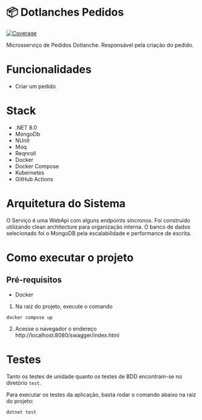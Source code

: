 # 📦 Dotlanches Pedidos

[![Coverage](https://sonarcloud.io/api/project_badges/measure?project=98Lanches_dotlanche-pedido&metric=coverage)](https://sonarcloud.io/summary/new_code?id=98Lanches_dotlanche-pedido)

Microsserviço de Pedidos Dotlanche. Responsável pela criação do pedido.

# Funcionalidades
- Criar um pedido

# Stack
- .NET 8.0
- MongoDb
- NUnit
- Moq
- Reqnroll
- Docker
- Docker Compose
- Kubernetes
- GitHub Actions

# Arquitetura do Sistema
O Serviço é uma WebApi com alguns endpoints síncronos. Foi construído utilizando clean architecture para organização interna. O banco de dados selecionado foi o MongoDB pela escalabilidade e performance de escrita.

# Como executar o projeto

## Pré-requisitos
- Docker

1. Na raiz do projeto, execute o comando
```
docker compose up
```
2. Acesse o navegador o endereço http://localhost:8080/swagger/index.html

# Testes
Tanto os testes de unidade quanto os testes de BDD encontram-se no diretório `test`.

Para executar os testes da aplicação, basta rodar o comando abaixo na raiz do projeto:
```
dotnet test
```
